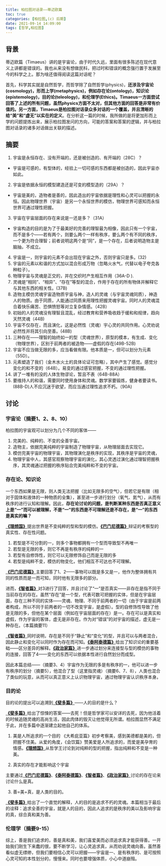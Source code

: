 ```yaml
---
title: 柏拉图对话录——蒂迈欧篇
toc: true
categories: [柏拉图,(c) 后期]
date: 2021-09-14 14:09:00
tags: [哲学,柏拉图]
---
```


## 背景
蒂迈欧篇（Timaeus）讲的是宇宙论，由于时代久远，里面有很多陈述在现代意义上讲都是错误的。我也从来没有想做民科，把过时和错误的概念强行置于发展至今的科学之上。那为啥还值得阅读这篇对话呢？

首先，科学其实就是自然哲学，而哲学除了自然哲学(physics)，**还涉及宇宙论(cosmology)，形而上学(metaphysics)，例如存在论(ontology)，知识论(epistemology)，目的论(teleology)，和伦理学(Ethics)。Timaeus一方面尝试回答了上述的所有问题，**虽然physics方面不太对，但其他方面的回答是非常有价值的。另一方面，Timaeus是柏拉图对话录众多对话的一个覆盖，并且清晰的给**“美”和“虚无”以实在的定义**。在分析这一篇的时候，我所做的是将更加形而上学的问题提炼出来，展示柏拉图发问的方向，可能的答案和答案的逻辑，并与柏拉图对话录的诸多对话做出关联的描述。

## 摘要

1. 宇宙是永恒存在、没有开端的，还是被创造的、有开端的（28C）？
- 宇宙是可感的，有型体的，经验上一切可感的东西都是被创造的，因此宇宙亦如此。
2. 宇宙是依据永恒的模型建造还是可变的模型造的（29A）？
- 宇宙是美的，造物者是善的，因此造出的宇宙依据是理性和心灵可以把握的永恒。因此物理世界（宇宙）是另一个永恒世界的模仿，物理世界可感知而永恒世界可通过理性把握。
3. 宇宙在宇宙层面的存在来说是一还是多？（31A）
- 宇宙构造的目的是为了于最美好的完善的理智最为相像，因此只有一个宇宙，而不是多个——若有两个，则要么两个一样有秩序，要么两个有不同的秩序，一个更为符合理智；前者说明这两个是“同”，是一个存在，后者说明造物主是脑抽，不成立。
4. 宇宙是一，则宇宙的元素不会出现在宇宙之外，否则宇宙只是多。(32)
5. 宇宙的元素以和谐的方式加以混合形成万物（忽略火水气，代替以电子夸克各种粒子）。
6. 物理宇宙与灵魂是正交的，并在交织时产生相互作用（36A-D ).
7. 灵魂是“相同”、“相异”、“存在”等型的混合，作用于存在的所有物体并解释它与其他东西的相关性。(37B)
8. 造物主模仿灵魂宇宙造物质宇宙与神，造人的灵魂（与宇宙灵魂同质），神造人的物质。由于同质，人能通过同质来用理性把握灵魂宇宙。同时人的灵魂混合着快乐痛苦、恐惧愤怒等对立复杂情感。（42B）
9. 初始的人的灵魂没有理智且混乱，经过教育和营养吸收趋于缓和和规律，趋向天然灵魂（44B)
10. 宇宙不仅存在，而且演化，这是必然性（灵魂）宇心灵的共同作用。心灵劝说必然性并将其引向至善。(48B)
11. 三种存在——理智的始终如一的型（灵魂世界），原型的模本，有生成、变化（物理世界），区别于前两者的被造物——虚假的存在(49B-52B)
12. 宇宙不应当做无限的多，应当看做有限。他本质是一，但可以划分为元素（55D）。
13. 元素塑造了我们（金木水火土的具体论证可忽略），其中产生了感觉。感觉分变化的和不变的（64B）。易变的通过感官把握，不变的通过理性把握。
14. 讲了一堆有的没的人体生物谬论，暂且不表（64B-88A）
15. 要维持人的和谐，需要同时使用身体和灵魂。数学家要锻炼，健身者要读书。(88B-D)人不应沉迷于欲望，而应当通过理性追求不朽。（90A)

## 讨论
### 宇宙论（摘要1、2、8、10）

柏拉图的宇宙观可以划分为几个不同的客体——

1. 完美的、纯粹的、不变的全善宇宙。
2. 造物主，依据完美纯粹的宇宙制造了物理宇宙，从物理层面去实现它。
3. 模仿完美宇宙的物理宇宙，其物理演化是秩序的实现，其秩序是宇宙的灵魂，
4. 物理宇宙中人，其感官观察物理宇宙的演化，其心灵透过演化通过理智把握秩序，其灵魂通过把握的秩序贴合完美纯粹和不变的宇宙。

### 存在论、知识论

一个东西如果是无限，则人类无法把握（比如无限多的空气），但若它是有限（相对于固体和液体的一种物质的全集），甚至进一步进行划分（氧气、氮气），从而有秩序的进行认知和理解。因此，**存在论讨论的问题，是判断某种东西是否真正意义上是“一”而可以被理解，不是“一”的东西是不可理解还是不存在，是“一”的东西是真实的嘛？**

[**《理想国》**](/2021/08/15/柏拉图/柏拉图对话录——理想国摘要/)提出世界是不变纯粹的型和型的模仿。[**《巴门尼德篇》**](/2021/08/23/柏拉图/柏拉图对话录——巴门尼德篇/)辩证的考察型的真实性、存在性问题。
1. 若型是不可分割的一，则多个事物都拥有一个型而导致型不再唯一
2. 若型是无限的多，则它不再是有秩序的纯粹的一
3. 若型有自修饰性，则它可以无限修饰自己而是无限的多
4. 若型是纯粹不变，模仿的物变化，他们相互不可达也不可理解。

[**《巴门尼德篇》**](/2021/08/23/柏拉图/柏拉图对话录——巴门尼德篇/)主要回答了1、2——事物可以既是多又是一，他作为整体拥有共同的性质而是一而可知，同时他有无限多的部分。

进而，[**《智者篇》**](/2021/09/04/柏拉图/柏拉图对话录——智者篇/)对3进行了回答，并且讨论了“一”是否真实——非存在是指不同于当前存在的存在。虽然“存在”是一个型，代表可数可把握的实体，但是在宇宙层面，存在三种不同的实体——灵魂、物理、不同于前两者的一切（由于宇宙是前两者构成，所以不同于前两者的一切不改变宇宙，是虚假）。型的自修饰性导致了他是无限的多，但他在某个层面（例如在宇宙层面的存在）是一。存在可以是真实和虚假，作为宇宙的客体，虚无是非存在。作为对“错误”的对宇宙的描述，虚无是一种存在。（本篇摘要11）

[**《智者篇》**](/2021/09/04/柏拉图/柏拉图对话录——智者篇/)同时说明，存在是不同于“静止”和“变化”的型，并且可以与两者混合，因此静止和变化可以同时作为存在而可知。[**《泰阿泰德篇》**](/2021/08/21/柏拉图/柏拉图对话录——泰阿泰德篇/)给出了知识论的重要基础——区分差异的解释。[**《政治家篇》**](/2021/09/06/柏拉图/柏拉图对话录——政治家篇/)进一步通过划分来连接型与型的模仿的事物的连接，回答了4——变化的东西可以依据本性进行自然划分而成型。

因此本篇总结——（摘要3、4）宇宙作为无限的多是有秩序的一，他可以进一步有秩序的划分（摘要5），他混合了型（这里指灵魂）（摘要6、7、8），人类也混合了类似的玩意，从而可以真正意义上认识物理宇宙，通过物理宇宙认识秩序本身。

### 目的论

目的论的提出可以追溯到[**《斐多篇》**](/2021/05/16/柏拉图/柏拉图对话录——斐多篇/)——人的目的是什么？

[**《斐多篇》**](/2021/05/16/柏拉图/柏拉图对话录——斐多篇/)给出了惊悚的答案——去死！但是哲学家可以安详的去死，因为他活着的时候追随灵魂的高尚生活，因此肉体的毁灭让他觉得无所谓。柏拉图显然不满足于此，并在多篇中逐渐建立起他自己的体系。

1. 美是人所追求的一个目的
《大希庇亚篇》初步考察美，感到美德都是美的，但把握不住美。从爱的角度，《会饮篇》赞美爱是人所追求的，而爱是美孕育的情感。[**《理想国》**](/2021/08/15/柏拉图/柏拉图对话录——理想国摘要/)从哲学王讨论到对纯粹的型的把握，指出纯粹和不变是一种美。

2. 真实的存在才能影响这个宇宙

主要通过[**《巴门尼德篇》**](/2021/08/23/柏拉图/柏拉图对话录——巴门尼德篇/)、[**《泰阿泰德篇》**](/2021/08/21/柏拉图/柏拉图对话录——泰阿泰德篇/)、[**《智者篇》**](/2021/09/04/柏拉图/柏拉图对话录——智者篇/)、[**《政治家篇》**](/2021/09/06/柏拉图/柏拉图对话录——政治家篇/)讨论的存在论来讨论什么是真。

3. 善=美+真，是人类的目的。

[**《斐多篇》**](/2021/05/16/柏拉图/柏拉图对话录——斐多篇/)给出了一个直觉的解释，人的目的是追求不朽的灵魂。本篇相当于最后的诠释：追求全善的宇宙，就是人的目的，因此人追求的是秩序的美以及影响宇宙的真，综合真和美为善。

### 伦理学（摘要9-15）

综上，善是我们追求的，善是真和美，我们喜爱美而必须追求真才能获得善。一开始我们刚生下来蠢的很，要不断学习，让心灵追求真，从而劝说灵魂向善。虽然善看似虚无缥缈，但我们要相信心灵可以把握——宇宙是一、是有秩序的、是可按照心灵可知的本性划分的，慢慢来。同时也要增强体质，小心中道崩殂。